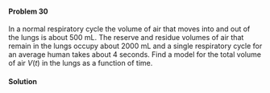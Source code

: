 <div class="alert alert-warning" role="alert">
<h4 class="alert-heading">Problem 30</h4>

In a normal respiratory cycle the volume of air that moves into and out of the lungs is about $500$ mL. The reserve and residue volumes of air that remain in the lungs occupy about $2000$ mL and a single respiratory cycle for an average human takes about $4$ seconds. Find a model for the total volume of air $V(t)$ in the lungs as a function of time.

</div>

<div class="alert alert-success" role="alert">
<h4 class="alert-heading">Solution</h4>



</div>

